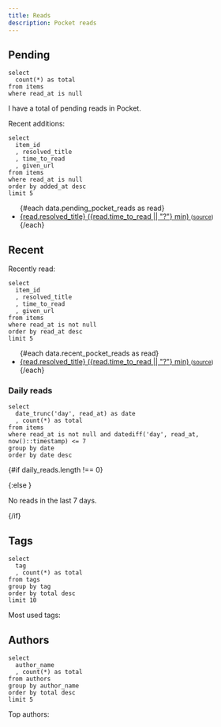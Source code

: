 ```yaml
---
title: Reads
description: Pocket reads
---
```


## Pending

```total_pending_pocket_reads
select
  count(*) as total
from items
where read_at is null
```

I have a total of <Value data={data.total_pending_pocket_reads} column=total/> pending reads in Pocket.

Recent additions:

```pending_pocket_reads
select
  item_id
  , resolved_title
  , time_to_read
  , given_url
from items
where read_at is null
order by added_at desc
limit 5
```

<ul>
{#each data.pending_pocket_reads as read}
  <li>
    <a href="https://getpocket.com/read/{read.item_id}" target="_blank" rel="noopener noreferrer">
      {read.resolved_title} ({read.time_to_read || "?"} min)
    </a>
    <small>
      (<a href="{read.given_url}" target="_blank" rel="noopener noreferrer">source</a>)
    </small>
  </li>
{/each}
</ul>

## Recent

Recently read:

```recent_pocket_reads
select
  item_id
  , resolved_title
  , time_to_read
  , given_url
from items
where read_at is not null
order by read_at desc
limit 5
```

<ul>
{#each data.recent_pocket_reads as read}
  <li>
    <a href="https://getpocket.com/read/{read.item_id}" target="_blank" rel="noopener noreferrer">
      {read.resolved_title} ({read.time_to_read || "?"} min)
    </a>
    <small>
      (<a href="{read.given_url}" target="_blank" rel="noopener noreferrer">source</a>)
    </small>
  </li>
{/each}
</ul>

### Daily reads

```daily_reads
select
  date_trunc('day', read_at) as date
  , count(*) as total
from items
where read_at is not null and datediff('day', read_at, now()::timestamp) <= 7
group by date
order by date desc
```

{#if daily_reads.length !== 0}

<BarChart
    data={data.daily_reads}
    x=date
    y=total
/>

{:else }

No reads in the last 7 days.

{/if}

## Tags

```tags_tally
select
  tag
  , count(*) as total
from tags
group by tag
order by total desc
limit 10
```

Most used tags:

<DataTable
    data={data.tags_tally}
    rows=10
/>

## Authors

```author_tally
select
  author_name
  , count(*) as total
from authors
group by author_name
order by total desc
limit 5
```

Top authors:

<DataTable
    data={data.author_tally}
    rows=5
/>
